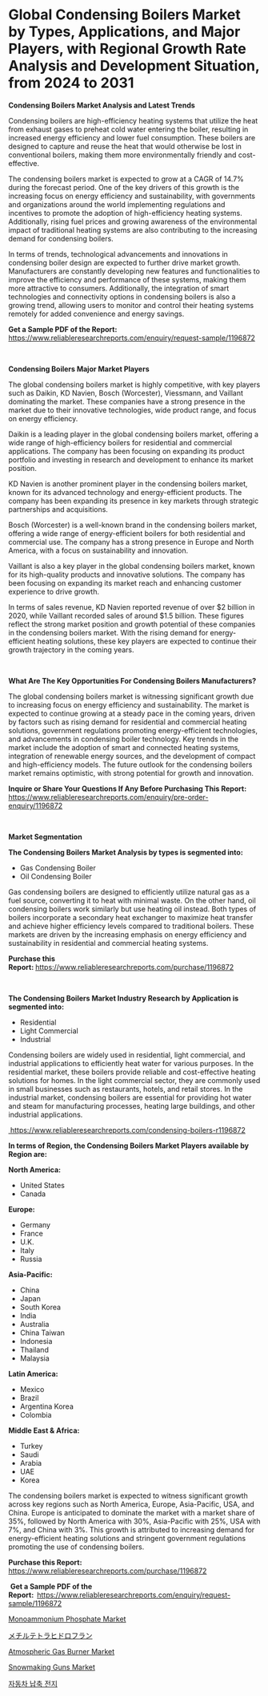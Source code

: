 <p><h1>Global Condensing Boilers Market by Types, Applications, and Major Players, with Regional Growth Rate Analysis and Development Situation, from 2024 to 2031</h1></p><p><strong>Condensing Boilers Market Analysis and Latest Trends</strong></p>
<p><p>Condensing boilers are high-efficiency heating systems that utilize the heat from exhaust gases to preheat cold water entering the boiler, resulting in increased energy efficiency and lower fuel consumption. These boilers are designed to capture and reuse the heat that would otherwise be lost in conventional boilers, making them more environmentally friendly and cost-effective.</p><p>The condensing boilers market is expected to grow at a CAGR of 14.7% during the forecast period. One of the key drivers of this growth is the increasing focus on energy efficiency and sustainability, with governments and organizations around the world implementing regulations and incentives to promote the adoption of high-efficiency heating systems. Additionally, rising fuel prices and growing awareness of the environmental impact of traditional heating systems are also contributing to the increasing demand for condensing boilers.</p><p>In terms of trends, technological advancements and innovations in condensing boiler design are expected to further drive market growth. Manufacturers are constantly developing new features and functionalities to improve the efficiency and performance of these systems, making them more attractive to consumers. Additionally, the integration of smart technologies and connectivity options in condensing boilers is also a growing trend, allowing users to monitor and control their heating systems remotely for added convenience and energy savings.</p></p>
<p><strong>Get a Sample PDF of the Report:&nbsp;</strong> <a href="https://www.reliableresearchreports.com/enquiry/request-sample/1196872">https://www.reliableresearchreports.com/enquiry/request-sample/1196872</a></p>
<p>&nbsp;</p>
<p><strong>Condensing Boilers Major Market Players</strong></p>
<p><p>The global condensing boilers market is highly competitive, with key players such as Daikin, KD Navien, Bosch (Worcester), Viessmann, and Vaillant dominating the market. These companies have a strong presence in the market due to their innovative technologies, wide product range, and focus on energy efficiency.</p><p>Daikin is a leading player in the global condensing boilers market, offering a wide range of high-efficiency boilers for residential and commercial applications. The company has been focusing on expanding its product portfolio and investing in research and development to enhance its market position.</p><p>KD Navien is another prominent player in the condensing boilers market, known for its advanced technology and energy-efficient products. The company has been expanding its presence in key markets through strategic partnerships and acquisitions.</p><p>Bosch (Worcester) is a well-known brand in the condensing boilers market, offering a wide range of energy-efficient boilers for both residential and commercial use. The company has a strong presence in Europe and North America, with a focus on sustainability and innovation.</p><p>Vaillant is also a key player in the global condensing boilers market, known for its high-quality products and innovative solutions. The company has been focusing on expanding its market reach and enhancing customer experience to drive growth.</p><p>In terms of sales revenue, KD Navien reported revenue of over $2 billion in 2020, while Vaillant recorded sales of around $1.5 billion. These figures reflect the strong market position and growth potential of these companies in the condensing boilers market. With the rising demand for energy-efficient heating solutions, these key players are expected to continue their growth trajectory in the coming years.</p></p>
<p>&nbsp;</p>
<p><strong>What Are The Key Opportunities For Condensing Boilers Manufacturers?</strong></p>
<p><p>The global condensing boilers market is witnessing significant growth due to increasing focus on energy efficiency and sustainability. The market is expected to continue growing at a steady pace in the coming years, driven by factors such as rising demand for residential and commercial heating solutions, government regulations promoting energy-efficient technologies, and advancements in condensing boiler technology. Key trends in the market include the adoption of smart and connected heating systems, integration of renewable energy sources, and the development of compact and high-efficiency models. The future outlook for the condensing boilers market remains optimistic, with strong potential for growth and innovation.</p></p>
<p><strong>Inquire or Share Your Questions If Any Before Purchasing This Report:</strong> <a href="https://www.reliableresearchreports.com/enquiry/pre-order-enquiry/1196872">https://www.reliableresearchreports.com/enquiry/pre-order-enquiry/1196872</a></p>
<p>&nbsp;</p>
<p><strong>Market Segmentation</strong></p>
<p><strong>The Condensing Boilers Market Analysis by types is segmented into:</strong></p>
<p><ul><li>Gas Condensing Boiler</li><li>Oil Condensing Boiler</li></ul></p>
<p><p>Gas condensing boilers are designed to efficiently utilize natural gas as a fuel source, converting it to heat with minimal waste. On the other hand, oil condensing boilers work similarly but use heating oil instead. Both types of boilers incorporate a secondary heat exchanger to maximize heat transfer and achieve higher efficiency levels compared to traditional boilers. These markets are driven by the increasing emphasis on energy efficiency and sustainability in residential and commercial heating systems.</p></p>
<p><strong>Purchase this Report:&nbsp;</strong><a href="https://www.reliableresearchreports.com/purchase/1196872">https://www.reliableresearchreports.com/purchase/1196872</a></p>
<p>&nbsp;</p>
<p><strong>The Condensing Boilers Market Industry Research by Application is segmented into:</strong></p>
<p><ul><li>Residential</li><li>Light Commercial</li><li>Industrial</li></ul></p>
<p><p>Condensing boilers are widely used in residential, light commercial, and industrial applications to efficiently heat water for various purposes. In the residential market, these boilers provide reliable and cost-effective heating solutions for homes. In the light commercial sector, they are commonly used in small businesses such as restaurants, hotels, and retail stores. In the industrial market, condensing boilers are essential for providing hot water and steam for manufacturing processes, heating large buildings, and other industrial applications.</p></p>
<p><a href="https://www.reliableresearchreports.com/condensing-boilers-r1196872">&nbsp;https://www.reliableresearchreports.com/condensing-boilers-r1196872</a></p>
<p><strong>In terms of Region, the Condensing Boilers Market Players available by Region are:</strong></p>
<p>
    <p> <strong> North America: </strong>
        <ul>
            <li>United States</li>
            <li>Canada</li>
        </ul>
        </p> 
    <p> <strong> Europe: </strong>
        <ul>
            <li>Germany</li>
            <li>France</li>
            <li>U.K.</li>
            <li>Italy</li>
            <li>Russia</li>
        </ul>
        </p> 
    <p> <strong> Asia-Pacific: </strong>
        <ul>
            <li>China</li>
            <li>Japan</li>
            <li>South Korea</li>
            <li>India</li>
            <li>Australia</li>
            <li>China Taiwan</li>
            <li>Indonesia</li>
            <li>Thailand</li>
            <li>Malaysia</li>
        </ul>
        </p> 
    <p> <strong> Latin America: </strong>
        <ul>
            <li>Mexico</li>
            <li>Brazil</li>
            <li>Argentina Korea</li>
            <li>Colombia</li>
        </ul>
        </p> 
    <p> <strong> Middle East & Africa: </strong>
        <ul>
            <li>Turkey</li>
            <li>Saudi</li>
            <li>Arabia</li>
            <li>UAE</li>
            <li>Korea</li>
        </ul>
    </p>
    </p>
<p><p>The condensing boilers market is expected to witness significant growth across key regions such as North America, Europe, Asia-Pacific, USA, and China. Europe is anticipated to dominate the market with a market share of 35%, followed by North America with 30%, Asia-Pacific with 25%, USA with 7%, and China with 3%. This growth is attributed to increasing demand for energy-efficient heating solutions and stringent government regulations promoting the use of condensing boilers.</p></p>
<p><strong>Purchase this Report: </strong><a href="https://www.reliableresearchreports.com/purchase/1196872">https://www.reliableresearchreports.com/purchase/1196872</a></p>
<p>&nbsp;<strong>Get a Sample PDF of the Report:&nbsp;&nbsp;</strong><a href="https://www.reliableresearchreports.com/enquiry/request-sample/1196872">https://www.reliableresearchreports.com/enquiry/request-sample/1196872</a></p>
<p><strong></strong></p>
<p><p><a href="https://issuu.com/reportprime-2/docs/monoammonium-phosphate-market-size-2030.pptx">Monoammonium Phosphate Market</a></p><p><a href="https://github.com/xemfu2379520/Market-Research-Report-List-1/blob/main/129958931401.md">メチルテトラヒドロフラン</a></p><p><a href="https://github.com/fiixsa/Market-Research-Report-List-2/blob/main/atmospheric-gas-burner-market.md">Atmospheric Gas Burner Market</a></p><p><a href="https://github.com/cecuraprangm/Market-Research-Report-List-2/blob/main/snowmaking-guns-market.md">Snowmaking Guns Market</a></p><p><a href="https://github.com/bvubpqd5241630/Market-Research-Report-List-1/blob/main/397421128905.md">자동차 납축 전지</a></p></p>
